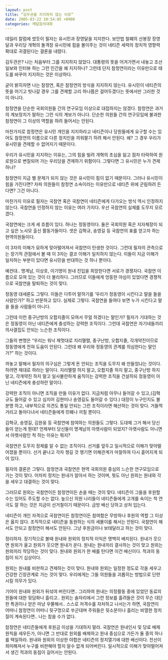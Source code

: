 ```yaml
---
layout: post
title: “김두관을 지지하지 않는 이유”
date: 2005-03-22 10:54:05 +0900
categories: 깨달음의대화
---
```

데일리 칼럼에 썼듯이 필자는 유시민과 장영달을 지지한다. 보안법 철폐의 선봉장 장영달과 우리당 개혁의 돌격장 유시민에 힘을 몰이주는 것이 네티즌 세력의 정치적 영향력 확대로 귀결된다는 결론을 내렸다.
  

  
김두관은? 나는 처음부터 그를 지지하지 않았다. 대통령의 뜻을 어겨가면서 내놓고 조선일보와 인터뷰 하는 그런 인간을 왜 지지하나? 그런데 단지 참정연이라는 이유만으로 태도를 바꾸어 지지하는 것은 이상하다.
  

  
굳이 밝히자면 나는 참정연, 혹은 참정연의 방식을 지지하지 않는다. 유시민이 네티즌의 뜻을 어기고 빗나갈 경우 그를 견제할 고리 하나쯤은 걸어두겠다는 뜻에서만 그러한 것이 아니다.
  

  
참정연을 단순한 국회의원들 간의 연구모임 이상으로 대접하지는 않겠다. 참정연은 과거의 계보정치가 말하는 그런 식의 계보가 아니다. 단순한 의원들 간의 연구모임에 불과한 참정연이 그 이상의 역할을 하려 들어서는 안된다.
  

  
마찬가지로 참정연은 유시민 개인을 지지하라고 네티즌이나 당원들에게 요구할 수는 있어도 참정연의 이름으로 다른 정치인을 끼워팔기 하려 해서 안된다. 왜? 그 경우 우리가 유시민을 견제할 수 없어지기 때문이다.
  

  
우리가 유시민을 지지하는 이유는, 그의 힘을 빌려 개혁의 초심을 잃고 점차 타락하여 원로원으로 변질되어 가는 우리당을 견제하기 위함이다. 그렇다면 그 유시민은 누가 견제하나?
  

  
참정연이 지금 별 문제가 되지 않는 것은 유시민이 힘이 없기 때문이다. 그러나 유시민이 힘을 가진다면? 자파 의원들이 참정연 소속이라는 이유만으로 네티즌 위에 군림하려 든다면? 그건 아니다.
  

  
마찬가지 이유로 필자는 국참연 혹은 국참연이 네티즌에게 다가오는 방식 역시 인정하지 않는다. 국참연을 인정하지 않는 이유는 여러 가지다. 우선 국참연의 실체를 도무지 모르겠다.
  

  
국참연에는 크게 세 흐름이 있다. 하나는 정동영이다. 둘은 국회의원 혹은 지자체장이 되고 싶은 노사모 출신 활동가들이다. 셋은 김혁규, 송영길 등 국참연의 표를 얻고자 하는 현역의원들이다.
  

  
이 3자의 이해가 묘하게 맞아떨어져서 국참연이 탄생한 것이다. 그런데 필자의 관측으로는 장기적 관점에서 볼 때 이 3자는 결코 이해가 일치하지 않는다. 이들이 지금 이해가 일치하는 부분이 있다면 유시민을 반대하는 것 하나 뿐이다.
  

  
예컨대.. 명계남, 이상호, 이기명이 원내 진입을 희망한다면 서로가 경쟁자다. 국참연 이름으로 모여 있는 것이 더 불리하다. 그러므로 이들에게 엉뚱한 야심이 있었다면 경쟁적으로 국참연을 탈퇴하는 것이 맞다.
  

  
정동영 대세론도 그렇다. 이들은 다투어 말하기를 ‘우리가 정동영이 시킨다고 말을 들을 사람인가?’ 하고 반문하고 있다. 실제로 그렇다. 국참연을 들여다 보면 누가 시킨다고 말을 들을 사람들이 아니다.
  

  
그런데 이런 중구난방의 오합지졸이 모여서 무얼 하겠다는 말인가? 필자가 기대하는 것은 정동영이 아닌 네티즌에게 충성하는 강력한 조직이다. 그런데 국참연은 자기네들끼리 의사결집도 안되는 느슨한 조직이다.
  

  
그들의 변명은 “우리는 워낙 제멋대로 지리멸렬, 중구난방, 오합지졸, 각개약진이므로 정동영에게 전혀 도움이 안된다. 그런데 왜 우리와 정동영의 관계를 의심한다는 말인가?” 하는 것이다.
  

  
까놓고 말해서 필자의 의구심은 그렇게 돈 안되는 조직을 도무지 왜 만들었냐는 것이다. 하려면 제대로 하라는 말이다. 지리멸렬 하지 말고, 오합지졸 하지 말고, 중구난방 하지 말고, 각개약진 하지 말고 일사불란하게 움직이는 강력한 조직을 건설하되 정동영이 아닌 네티즌에게 충성하란 말이다.
  

  
강력한 조직이 아니면 조직을 만들 이유가 없다. 지금처럼 아무나 들어갈 수 있고,(김혁규도 들어갈 수 있고 심지어 김현미나 송영길도 들어갈 수 있다.) 대장이 누구인지도 불분명 하고, 내부적으로 의견도 통일 안되는 그런 조직이라면 해산하는 것이 맞다. 거들먹거리고 돌아다녀서 네티즌들에게 민폐나 끼칠 뿐이다.
  

  
김혁규, 송영길, 김원웅 등 국참연에 참여하는 의원들도 그렇다. 도대체 그거 해서 당신들이 얻는게 뭔데? 언제부터 당신들이 명계남의 아랫사람이 되었지? 아랫사람도 아니면서 아랫사람인 척 하는 이유는 뭐지?
  

  
국참연은 도무지 정체를 알 수 없는 조직이다. 선거를 앞두고 일시적으로 이해가 맞아떨어졌을 뿐이다. 선거 끝나고 각자 챙길 것 챙기면 이해관계가 마찰하여 다시 흩어지게 되어 있다.
  

  
필자의 결론은 그렇다. 참정연과 국참연은 현역 국회의원 중심의 느슨한 연구모임으로 가는 것이 맞다. 어차피 정치는 원내가 알아서 하는 것이며, 뭣도 아닌 원외는 원내와 각을 세우고 대결하는 것이 맞다.
  

  
그러므로 원외는 국참연이든 참정연이든 손을 떼는 것이 맞다. 네티즌이 그들을 후원할 수는 있어도 주도할 수는 없다. 높으신 의원 나리들이 네티즌들에게 고개를 숙이는 척 연극도 잘 하는 것은 지금이 선거철이기 때문이다. 금방 배신 당하고 상처 입는다.
  

  
네티즌이 개인 자격으로 국참연이든 참정연이든 참여함은 무방하나 후원의 역할 그 이상은 옳지 않다. 조직적으로 네티즌을 동원하는 식의 세몰이를 해서는 안된다. 국참연이 해서도 안되고 참정연이 해서도 안된다. 그냥 후원금이나 보태달라고 하는 것이 맞다.
  

  
정리하자. 장기적으로 볼때 원내와 원외의 정치적 이익은 명백히 배치된다. 원내가 웃으면 원외가 울고 원외가 웃으면 원내가 운다. 원내는 원내끼리 결사하는 것이 맞고 원외는 원외끼리 작당하는 것이 맞다. 원내와 원외가 한 배를 탄다면 이건 배신이다. 적과의 동침이 되기 십상이다.
  

  
원외는 원내를 비판하고 견제하는 것이 맞다. 원내와 원외는 일정한 정도로 각을 세우고 건강한 긴장관계로 가는 것이 맞다. 우리에게는 그들 의원들을 괴롭히는 방법으로 단련시킬 의무가 있다.
  

  
기어이 원내와 원외가 뒤섞여 버린다면.. 그리하여 원내는 의정활동 중에 있었던 동료의원들에 대한 뒷담화나 흘리고.. 원외는 술자리에서 그런 정보를 흘려들은 것이 무슨 대단한 특권이나 얻은 마냥 우쭐해서.. 스스로 저격수를 자처하고 나서는가 하면, 국참연이 어떠니 참정연이 어떠니 뒷구멍으로 쑤군대며 주워들은 뒷소문이나 흘리는 비열한 정치질이 계속된다면.. 나는 참을 수가 없다.
  

  
참정연은 네티즌들에게 후원금 이상을 기대하지 말라. 국참연은 원내인사 및 당료 배제원칙을 세우든가, 아니면 그 반대로 원외를 배제하고 원내 중심으로 가든가 둘 중의 하나를 택일하라. 원내와 원외의 이상한 야합은 네티즌의 정치열기에 대한 배신이다. 전선이 희미해져서 누구를 비판해야 할지 알수 없게 되어버린다. 일시적으로 이해가 맞아떨어져서 생긴 적과의 동침이 길어서는 안된다.